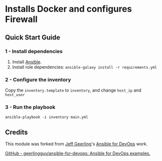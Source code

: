 # Installs Docker and configures Firewall

## Quick Start Guide

### 1 - Install dependencies

  1. Install [Ansible](https://docs.ansible.com/ansible/latest/installation_guide/intro_installation.html).
  2. Install role dependencies: `ansible-galaxy install -r requirements.yml`

### 2 - Configure the inventory

Copy the `inventory.template` to `inventory`, and change `host_ip` and `host_user`

### 3 - Run the playbook

`ansible-playbook -i inventory main.yml`


## Credits

This module was forked from [Jeff Geerling](https://www.jeffgeerling.com/)'s [Ansible for DevOps](https://www.ansiblefordevops.com/) work.

[GitHub - geerlingguy/ansible-for-devops: Ansible for DevOps examples.](https://github.com/geerlingguy/ansible-for-devops)
